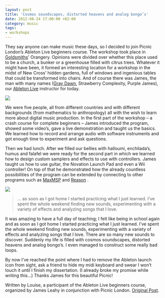 ```yaml
---
layout: post
title: 'Cosmos soundscapes, distorted heavens and analog bongo’s'
date: 2012-08-24 17:00:00 +02:00
category: music
tags:
- workshops
---
```

They say anyone can make music these days, so I decided to join Picnic London’s Ableton Live beginners course. The workshop took place in [Goldsmiths](https://www.gold.ac.uk/)' Orangery. Opinions were divided over whether this place used to be a church, a bunker or a greenhouse filled with citrus trees. Whatever it might have been, it formed an interesting location for a workshop in the midst of New Cross’ hidden gardens, full of windows and ingenious tables that could be transformed into chairs. And of course there was James, the man with many names ([Gray Dawn](https://graydawn.bandcamp.com/), Strawberry Complexity, Purple James), our [Ableton Live](https://www.ableton.com/en/live/) instructor for today.

![]({{site.baseurl}}/assets/images/defuncart/12-08-24/01.jpg)

We were five people, all from different countries and with different backgrounds (from mathematics to anthropology) all with the wish to learn more about digital music production. In the first part of the workshop – a crash course for complete beginners – James introduced the program, showed some video’s, gave a live demonstration and taught us the basics. We learned how to record and arrange audio with software instruments and got enough time to experiment and ask questions.

Then we had lunch. After we filled our bellies with halloumi, enchilada’s, humus and falafel we were ready for the second part in which we learned how to design custom samplers and effects to use with controllers. James taught us how to use guitar, the Novation Launch Pad and even a Wii controller! On top of that he demonstrated how the already countless possibilities of the program can be extended by connecting to other programs such as [MaxMSP](https://cycling74.com/) and [Reason](https://www.propellerheads.se/en/reason)  .

![]({{site.baseurl}}/assets/images/defuncart/12-08-24/02.jpg)

> … as soon as I got home I started practicing what I just learned. I’ve spent the whole weekend finding new sounds, experimenting with a variety of effects and analyzing songs that I love.

It was amazing to have a full day of teaching; I felt like being in school again and as soon as I got home I started practicing what I just learned. I’ve spent the whole weekend finding new sounds, experimenting with a variety of effects and analyzing songs that I love. There are so many new sounds to discover. Suddenly my life is filled with cosmos soundscapes, distorted heavens and analog bongo’s. I even managed to construct some really bad loops.

By now I’ve reached the point where I had to remove the Ableton launch icon from sight, ask a friend to hide my midi keyboard and swear I won’t touch it until I finish my dissertation. (I already broke my promise while writing this…)
Thanks James for this beautiful Picnic!

Written by Louise, a participant of the Ableton Live beginners course, organized by James Leahy in conjunction with Picnic London. [Original Post](http://picniclondon.tumblr.com/post/30391195239/cosmos-soundscapes-distorted-heavens-and-analog).
